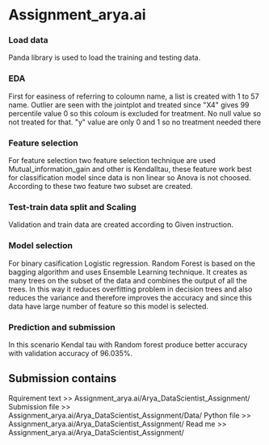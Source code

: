# Assignment_arya.ai
### Load data
Panda library is used to load the training and testing data.
### EDA
First for easiness of referring to coloumn name, a list is created with 1 to 57 name.
Outlier are seen with the jointplot and treated since "X4" gives 99 percentile value 0 so this coloum is excluded for treatment.
No null value so not treated for that.
"y" value are only 0 and 1 so no treatment needed there
### Feature selection
For feature selection two feature selection technique are used Mutual_information_gain and other is Kendalltau, these feature work best for classification model since data is non linear so Anova is not choosed.
According to these two feature two subset are created.
### Test-train data split and Scaling
Validation and train data are created according to Given instruction.
### Model selection 
For binary casification Logistic regression.
Random Forest is based on the bagging algorithm and uses Ensemble Learning technique. It creates as many trees on the subset of the data and combines the output of all the trees. In this way it reduces overfitting problem in decision trees and also reduces the variance and therefore improves the accuracy and since this data have large number of feature so this model is selected.
### Prediction and submission
In this scenario Kendal tau with Random forest produce better accuracy with validation accuracy of 96.035%.

## Submission contains
Rquirement text >> Assignment_arya.ai/Arya_DataScientist_Assignment/
Submission file >> Assignment_arya.ai/Arya_DataScientist_Assignment/Data/
Python file >> Assignment_arya.ai/Arya_DataScientist_Assignment/
Read me >> Assignment_arya.ai/Arya_DataScientist_Assignment/
